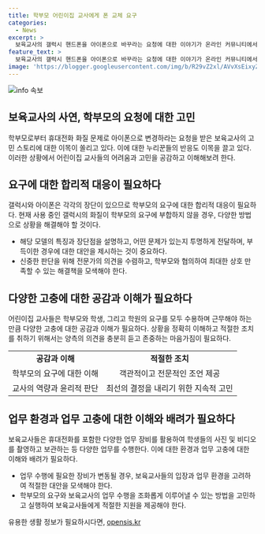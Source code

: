 ```yaml
---
title: 학부모 어린이집 교사에게 폰 교체 요구
categories:
  - News
excerpt: >
  보육교사의 갤럭시 핸드폰을 아이폰으로 바꾸라는 요청에 대한 이야기가 온라인 커뮤니티에서 화제다. 이에 덧붙인 어린이집 교사의 연차 문제로 인한 어려움도 함께 언급되었다. 이에 누리꾼들은 비판적 의견을 내며 논란을 불러일으켰다. 
feature_text: >
  보육교사의 갤럭시 핸드폰을 아이폰으로 바꾸라는 요청에 대한 이야기가 온라인 커뮤니티에서 화제다. 이에 덧붙인 어린이집 교사의 연차 문제로 인한 어려움도 함께 언급되었다. 이에 누리꾼들은 비판적 의견을 내며 논란을 불러일으켰다. 
image: 'https://blogger.googleusercontent.com/img/b/R29vZ2xl/AVvXsEixyZcFfHzMRdzZMjFBmAUKJYCLCGyLL1o632UiGVXcaFdKo_bkvkuCioo0uUKlGfBVcT3P84aROyZIXSBEx3Aw5nCQ3pTgDom1WDC4m8eifvWiAmWEEVb4x6G_l8C0QH225ldMjyaFvpxGEBGNO37VmDTDMHGhJPq73UglMfDca1-0aw/s1600/blogspot.png'
---
```


<p><img src="https://blogger.googleusercontent.com/img/b/R29vZ2xl/AVvXsEixyZcFfHzMRdzZMjFBmAUKJYCLCGyLL1o632UiGVXcaFdKo_bkvkuCioo0uUKlGfBVcT3P84aROyZIXSBEx3Aw5nCQ3pTgDom1WDC4m8eifvWiAmWEEVb4x6G_l8C0QH225ldMjyaFvpxGEBGNO37VmDTDMHGhJPq73UglMfDca1-0aw/s1600/blogspot.png" alt="info 속보" /></p>

<h2 data-ke-size="size26">보육교사의 사연, 학부모의 요청에 대한 고민</h2>

<p data-ke-size="size16">학부모로부터 휴대전화 화질 문제로 아이폰으로 변경하라는 요청을 받은 보육교사의 고민 스토리에 대한 이목이 쏠리고 있다. 이에 대한 누리꾼들의 반응도 이목을 끌고 있다. 이러한 상황에서 어린이집 교사들의 어려움과 고민을 공감하고 이해해보려 한다. </p>

<h2 data-ke-size="size26">요구에 대한 합리적 대응이 필요하다</h2>

<p data-ke-size="size16">갤럭시와 아이폰은 각각의 장단이 있으므로 학부모의 요구에 대한 합리적 대응이 필요하다. 현재 사용 중인 갤럭시의 화질이 학부모의 요구에 부합하지 않을 경우, 다양한 방법으로 상황을 해결해야 할 것이다. </p>

<ul>
  <li>해당 모델의 특징과 장단점을 설명하고, 어떤 문제가 있는지 투명하게 전달하며, 부득이한 경우에 대한 대안을 제시하는 것이 중요하다.</li>
  <li>신중한 판단을 위해 전문가의 의견을 수렴하고, 학부모와 협의하여 최대한 상호 만족할 수 있는 해결책을 모색해야 한다.</li>
</ul>

<h2 data-ke-size="size26">다양한 고충에 대한 공감과 이해가 필요하다</h2>

<p data-ke-size="size16">어린이집 교사들은 학부모와 학생, 그리고 학원의 요구를 모두 수용하며 근무해야 하는 만큼 다양한 고충에 대한 공감과 이해가 필요하다. 상황을 정확히 이해하고 적절한 조치를 취하기 위해서는 양측의 의견을 충분히 듣고 존중하는 마음가짐이 필요하다. </p>

<table>
    <tr>
        <td style="text-align: center; height: 17px;"><b>공감과 이해</b></td>
        <td style="text-align: center; height: 17px;"><b>적절한 조치</b></td>
    </tr>
    <tr>
        <td style="text-align: center;">학부모의 요구에 대한 이해</td>
        <td style="text-align: center;">객관적이고 전문적인 조언 제공</td>
    </tr>
    <tr>
        <td style="text-align: center;">교사의 역량과 윤리적 판단</td>
        <td style="text-align: center;">최선의 결정을 내리기 위한 지속적 고민</td>
    </tr>
</table>

<h2 data-ke-size="size26">업무 환경과 업무 고충에 대한 이해와 배려가 필요하다</h2>

<p data-ke-size="size16">보육교사들은 휴대전화를 포함한 다양한 업무 장비를 활용하여 학생들의 사진 및 비디오를 촬영하고 보관하는 등 다양한 업무를 수행한다. 이에 대한 환경과 업무 고충에 대한 이해와 배려가 필요하다. </p>

<ul>
  <li>업무 수행에 필요한 장비가 변동될 경우, 보육교사들의 입장과 업무 환경을 고려하여 적절한 대안을 모색해야 한다.</li>
  <li>학부모의 요구와 보육교사의 업무 수행을 조화롭게 이루어낼 수 있는 방법을 고민하고 실행하여 보육교사들에게 적절한 지원을 제공해야 한다.</li>
</ul>
유용한 생활 정보가 필요하시다면, <a href="https://opensis.kr" rel="dofollow">opensis.kr</a>


